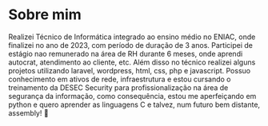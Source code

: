 # Sobre mim
 Realizei Técnico de Informática integrado ao ensino médio no ENIAC, onde finalizei no ano de 2023, com período de duração de 3 anos. Participei de estágio nao remunerado na área de RH durante 6 meses, onde aprendi autocrat, atendimento ao cliente, etc. Além disso no técnico realizei alguns projetos utilizando laravel, wordpress, html, css, php e javascript. Possuo conhecimento em ativos de rede, infraestrutura e estou cursando o treinamento da DESEC Security para profissionalização na área de segurança da informação, como consequência, estou me aperfeiçando em python e quero aprender as linguagens C e talvez, num futuro bem distante, assembly! 🎈
